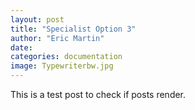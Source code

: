 ```yaml
---
layout: post
title: "Specialist Option 3"
author: "Eric Martin"
date: 
categories: documentation
image: Typewriterbw.jpg
---
```


This is a test post to check if posts render.
